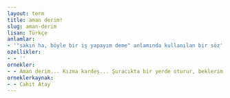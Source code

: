 ```yaml
---
layout: term
title: aman derim!
slug: aman-derim
lisan: Türkçe
anlamlar:
- '"sakın ha, böyle bir iş yapayım deme" anlamında kullanılan bir söz'
ozellikler:
- - ''
ornekler:
- - Aman derim... Kızma kardeş... Şuracıkta bir yerde oturur, beklerim.”
orneklerkaynak:
- - Cahit Atay
---
```

